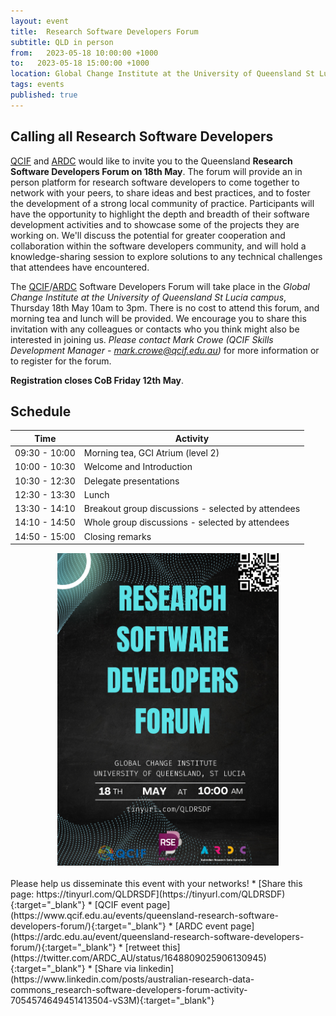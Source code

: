 ```yaml
---
layout: event
title:  Research Software Developers Forum
subtitle: QLD in person
from:   2023-05-18 10:00:00 +1000 
to:   2023-05-18 15:00:00 +1000  
location: Global Change Institute at the University of Queensland St Lucia campus
tags: events                
published: true
---
```


## Calling all Research Software Developers

[QCIF](https://www.qcif.edu.au/) and [ARDC](https://ardc.edu.au/) would like to invite you to the Queensland **Research Software Developers Forum on 18th May**. The forum will provide an in person platform for research software developers to come together to network with your peers, to share ideas and best practices, and to foster the development of a strong local community of practice. Participants will have the opportunity to highlight the depth and breadth of their software development activities and to showcase some of the projects they are working on. We'll discuss the potential for greater cooperation and collaboration within the software developers community, and will hold a knowledge-sharing session to explore solutions to any technical challenges that attendees have encountered.


The [QCIF](https://www.qcif.edu.au/events/queensland-research-software-developers-forum/)/[ARDC](https://ardc.edu.au/event/queensland-research-software-developers-forum/) Software Developers Forum will take place in the _Global Change Institute at the University of Queensland St Lucia campus_, Thursday 18th May 10am to 3pm. There is no cost to attend this forum, and morning tea and lunch will be provided. We encourage you to share this invitation with any colleagues or contacts who you think might also be interested in joining us. _Please contact Mark Crowe (QCIF Skills Development Manager - mark.crowe@qcif.edu.au)_ for more information or to register for the forum. 

**Registration closes CoB Friday 12th May**.

## Schedule

| Time          | Activity                                            |
| ------------- | --------------------------------------------------- |
| 09:30 - 10:00 | Morning tea, GCI Atrium (level 2)                   |
| 10:00 - 10:30 | Welcome and Introduction                            |
| 10:30 - 12:30 | Delegate presentations                              |
| 12:30 - 13:30 | Lunch                                               |
| 13:30 - 14:10 | Breakout group discussions - selected by attendees  |
| 14:10 - 14:50 | Whole group discussions - selected by attendees     |
| 14:50 - 15:00 | Closing remarks                                     |

<div style="text-align: center;">
    <img src="/assets/QLDRSDF-Flyer.png" alt="Research Software Developers Forum on 18th May" width="354" height="500" class="center">
</div>
<br/>
Please help us disseminate this event with your networks!
* [Share this page: https://tinyurl.com/QLDRSDF](https://tinyurl.com/QLDRSDF){:target="_blank"}
* [QCIF event page](https://www.qcif.edu.au/events/queensland-research-software-developers-forum/){:target="_blank"}
* [ARDC event page](https://ardc.edu.au/event/queensland-research-software-developers-forum/){:target="_blank"}
* [retweet this](https://twitter.com/ARDC_AU/status/1648809025906130945){:target="_blank"}
* [Share via linkedin](https://www.linkedin.com/posts/australian-research-data-commons_research-software-developers-forum-activity-7054574649451413504-vS3M){:target="_blank"}

